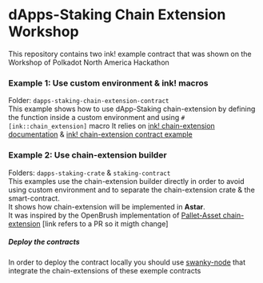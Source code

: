 # dApps-Staking Chain Extension Workshop
This repository contains two ink! example contract that was shown on the Workshop of Polkadot North America Hackathon

### Example 1: Use custom environment & ink! macros
Folder: `dapps-staking-chain-extension-contract` \
This example shows how to use dApp-Staking chain-extension by defining the function inside a custom environment and using `#[ink::chain_extension]` macro
It relies on [ink! chain-extension documentation](https://ink.substrate.io/macros-attributes/chain-extension#details-handle_status) & [ink! chain-extension contract example](https://github.com/paritytech/ink/tree/master/examples/rand-extension)

### Example 2: Use chain-extension builder
Folders: `dapps-staking-crate` & `staking-contract` \
This examples use the chain-extension builder directly in order to avoid using custom environment and to separate the chain-extension crate & the smart-contract. \
It shows how chain-extension will be implemented in **Astar**. \
It was inspired by the OpenBrush implementation of [Pallet-Asset chain-extension](https://github.com/Supercolony-net/openbrush-contracts/blob/feature/psp22-extension-pallet-assets/contracts/token/psp22/utils/pallet_assets.rs#L35) [link refers to a PR so it migth change]

##### Deploy the contracts
In order to deploy the contract locally you should use [swanky-node](https://github.com/AstarNetwork/swanky-node) that integrate the chain-extensions of these exemple contracts
